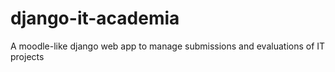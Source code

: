 # django-it-academia
A moodle-like django web app to manage submissions and evaluations of IT projects
